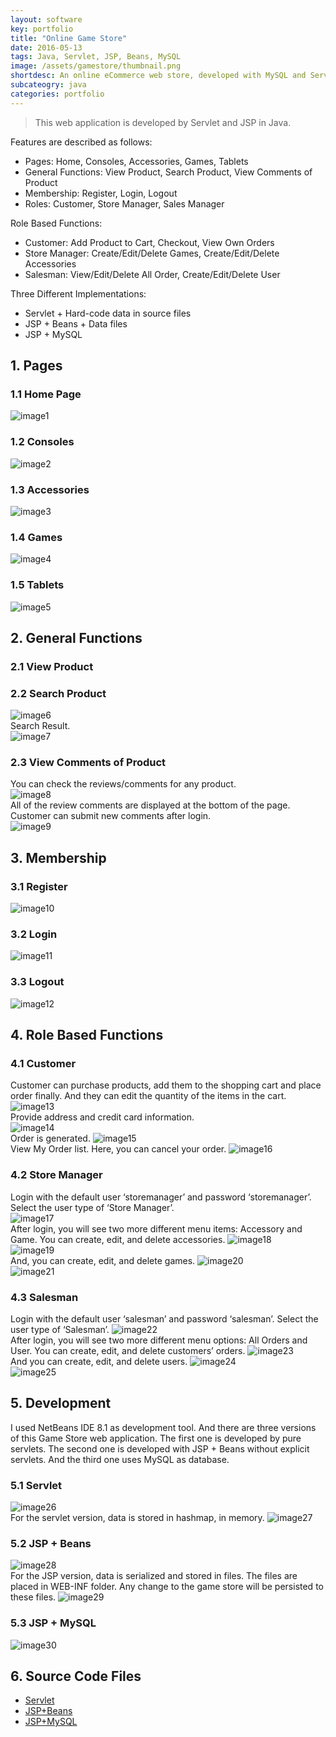 ```yaml
---
layout: software
key: portfolio
title: "Online Game Store"
date: 2016-05-13
tags: Java, Servlet, JSP, Beans, MySQL
image: /assets/gamestore/thumbnail.png
shortdesc: An online eCommerce web store, developed with MySQL and Servlet/JSP in Java.
subcateogry: java
categories: portfolio
---
```


> This web application is developed by Servlet and JSP in Java.

Features are described as follows:  

* Pages: Home, Consoles, Accessories, Games, Tablets
* General Functions: View Product, Search Product, View Comments of Product
* Membership: Register, Login, Logout
* Roles: Customer, Store Manager, Sales Manager

Role Based Functions:

* Customer: Add Product to Cart, Checkout, View Own Orders
* Store Manager: Create/Edit/Delete Games, Create/Edit/Delete Accessories
* Salesman: View/Edit/Delete All Order, Create/Edit/Delete User

Three Different Implementations:

* Servlet + Hard-code data in source files
* JSP + Beans + Data files
* JSP + MySQL

## 1. Pages  
### 1.1 Home Page  
![image1](/assets/gamestore/image1.png)  
### 1.2 Consoles  
![image2](/assets/gamestore/image2.png)  
### 1.3 Accessories  
![image3](/assets/gamestore/image3.png)  
### 1.4 Games  
![image4](/assets/gamestore/image4.png)  
### 1.5 Tablets
![image5](/assets/gamestore/image5.png)  

## 2. General Functions  
### 2.1 View Product  
### 2.2 Search Product  
![image6](/assets/gamestore/image6.png)  
Search Result.  
![image7](/assets/gamestore/image7.png)  
### 2.3 View Comments of Product  
You can check the reviews/comments for any product.  
![image8](/assets/gamestore/image8.png)  
All of the review comments are displayed at the bottom of the page. Customer can submit new comments after login.  
![image9](/assets/gamestore/image9.png)  

## 3. Membership
### 3.1 Register  
![image10](/assets/gamestore/image10.png)  
### 3.2 Login  
![image11](/assets/gamestore/image11.png)  
### 3.3 Logout
![image12](/assets/gamestore/image12.png)  

## 4. Role Based Functions  
### 4.1 Customer  
Customer can purchase products, add them to the shopping cart and place order finally. And they can edit the quantity of the items in the cart.  
![image13](/assets/gamestore/image13.png)  
Provide address and credit card information.  
![image14](/assets/gamestore/image14.png)  
Order is generated.
![image15](/assets/gamestore/image15.png)  
View My Order list. Here, you can cancel your order.
![image16](/assets/gamestore/image16.png)  
### 4.2 Store Manager  
Login with the default user ‘storemanager’ and password ‘storemanager’. Select the user type of ‘Store Manager’.  
![image17](/assets/gamestore/image17.png)  
After login, you will see two more different menu items: Accessory and Game.
You can create, edit, and delete accessories.
![image18](/assets/gamestore/image18.png)  
![image19](/assets/gamestore/image19.png)  
And, you can create, edit, and delete games.
![image20](/assets/gamestore/image20.png)  
![image21](/assets/gamestore/image21.png)  
### 4.3 Salesman  
Login with the default user ‘salesman’ and password ‘salesman’. Select the user type of ‘Salesman’.
![image22](/assets/gamestore/image22.png)  
After login, you will see two more different menu options: All Orders and User.
You can create, edit, and delete customers’ orders.
![image23](/assets/gamestore/image23.png)  
And you can create, edit, and delete users.
![image24](/assets/gamestore/image24.png)  
![image25](/assets/gamestore/image25.png)  

## 5. Development  
I used NetBeans IDE 8.1 as development tool. And there are three versions of this Game Store web application. The first one is developed by pure servlets. The second one is developed with JSP + Beans without explicit servlets. And the third one uses MySQL as database.  
### 5.1 Servlet  
![image26](/assets/gamestore/image26.png)  
For the servlet version, data is stored in hashmap, in memory.
![image27](/assets/gamestore/image27.png)  
### 5.2 JSP + Beans
![image28](/assets/gamestore/image28.png)  
For the JSP version, data is serialized and stored in files. The files are placed in WEB-INF folder. Any change to the game store will be persisted to these files.
![image29](/assets/gamestore/image29.png)  
### 5.3 JSP + MySQL
![image30](/assets/gamestore/image30.png)  

## 6. Source Code Files
* [Servlet](https://github.com/jojozhuang/Course/tree/master/SE452/Homework2/hw2)
* [JSP+Beans](https://github.com/jojozhuang/Course/tree/master/SE452/Homework3/hw3)
* [JSP+MySQL](https://github.com/jojozhuang/Course/tree/master/SE452/Homework4/hw4)
